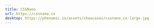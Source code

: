 ```yaml
---
title: CSSNano
url: https://cssnano.co
desktop: https://phenomic.io/assets/showcases/cssnano.co-large.jpg
---
```

